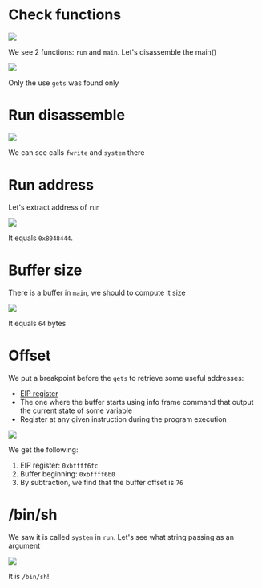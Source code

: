 # Check functions

![](/Users/a19523132/school/Rainfall/level1/Ressources/img/gdb_launch.png)

We see 2 functions: `run` and `main`. Let's disassemble the main()

![](/Users/a19523132/school/Rainfall/level1/Ressources/img/disass_main.png)

Only the use `gets` was found only

# Run disassemble

![](/Users/a19523132/school/Rainfall/level1/Ressources/img/disass_run.png)

We can see calls `fwrite` and `system` there

# Run address

Let's extract address of `run`

![](/Users/a19523132/school/Rainfall/level1/Ressources/img/run_address.png)

It equals `0x8048444`.

# Buffer size

There is a buffer in `main`, we should to compute it size

![](/Users/a19523132/school/Rainfall/level1/Ressources/img/main_buf.png)

It equals `64` bytes

# Offset

We put a breakpoint before the `gets` to retrieve some useful addresses:
- [EIP register](https://security.stackexchange.com/questions/129499/what-does-eip-stand-for)
- The one where the buffer starts using info frame command that output the current state of some variable
- Register at any given instruction during the program execution

![](/Users/a19523132/school/Rainfall/level1/Ressources/img/offset.png)

We get the following:

1. EIP register: `0xbffff6fc`
2. Buffer beginning: `0xbffff6b0`
3. By subtraction, we find that the buffer offset is `76`

# /bin/sh

We saw it is called `system` in `run`. Let's see what string passing as an argument

![](/Users/a19523132/school/Rainfall/level1/Ressources/img/bin_sh.png)

It is `/bin/sh`!
